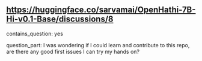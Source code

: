 ## https://huggingface.co/sarvamai/OpenHathi-7B-Hi-v0.1-Base/discussions/8

contains_question: yes

question_part: I was wondering if I could learn and contribute to this repo, are there any good first issues I can try my hands on?